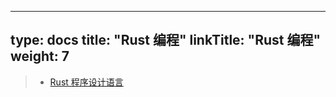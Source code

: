 
---
type: docs
title: "Rust 编程"
linkTitle: "Rust 编程"
weight: 7
---

> - [Rust 程序设计语言](https://kaisery.github.io/trpl-zh-cn/)
